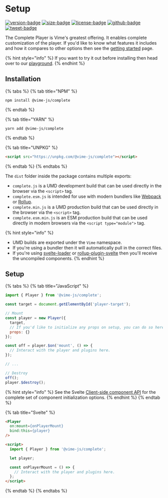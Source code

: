 # Setup

[![version-badge]][package]
[![size-badge]][size]
[![license-badge]][license]
[![github-badge]][github]
[![tweet-badge]][tweet]

The Complete Player is Vime's greatest offering. It enables complete customization of the player. If you'd like to 
know what features it includes and how it compares to other options then see the [getting started](../getting-started.md) page.

{% hint style="info" %}
If you want to try it out before installing then head over to our [playground][vime-playground].
{% endhint %}

[package]: https://www.npmjs.com/package/@vime-js/complete
[version-badge]: https://img.shields.io/npm/v/@vime-js/complete?style=flat-square
[size]: https://bundlephobia.com/result?p=@vime-js/complete
[size-badge]: https://img.shields.io/bundlephobia/minzip/@vime-js/complete?label=min%2Bgzip&style=flat-square
[license]: https://github.com/vime-js/vime/blob/master/LICENSE
[license-badge]: https://img.shields.io/github/license/vime-js/vime?color=blue&style=flat-square
[tweet]: https://twitter.com/intent/tweet?text=Check%20out%20Vime%20%28https%3A%2F%2Fgithub.com%2Fvime-js%2Fvime%29%2C%20it%20makes%20embedding%20and%20using%20media%20players%20for%20the%20web%20simple.%20It%20supports%20Html5%2C%20YouTube%2C%20Dailymotion%2C%20Vimeo%20and%20more%20to%20come%21
[tweet-badge]: https://img.shields.io/twitter/url?style=social&url=https%3A%2F%2Fgithub.com%2Fvime-js%2Fvime
[github]: https://github.com/vime-js/vime
[github-badge]: https://img.shields.io/github/stars/vime-js/vime?style=social
[vime-playground]: https://playground.vime-js.com/?path=/story/complete

## Installation

{% tabs %}
{% tab title="NPM" %}
```
npm install @vime-js/complete
```
{% endtab %}

{% tab title="YARN" %}
```
yarn add @vime-js/complete
```
{% endtab %}

{% tab title="UNPKG" %}
```html
<script src="https://unpkg.com/@vime-js/complete"></script>
```
{% endtab %}
{% endtabs %}

The `dist` folder inside the package contains multiple exports:

- `complete.js` is a UMD development build that can be used directly in the browser via the `<script>` tag.
- `complete.esm.js` is intended for use with modern bundlers like [Webpack][webpack] or [Rollup][rollup].
- `complete.min.js` is a UMD production build that can be used directly in the browser via the `<script>` tag.
- `complete.esm.min.js` is an ESM production build that can be used directly in modern browsers via the `<script type="module">` tag.

{% hint style="info" %}
* UMD builds are exported under the `Vime` namespace.
* If you're using a bundler then it will automatically pull in the correct files.
* If you're using [svelte-loader][svelte-loader] or [rollup-plugin-svelte][svelte-rollup] then you'll receive the uncompiled components.
{% endhint %}

[webpack]: https://webpack.js.org
[rollup]: http://rollupjs.org/guide/en
[svelte-loader]: https://github.com/sveltejs/svelte-loader
[svelte-rollup]: https://github.com/sveltejs/rollup-plugin-svelte

## Setup

{% tabs %}
{% tab title="JavaScript" %}
```js
import { Player } from '@vime-js/complete';

const target = document.getElementById('player-target');

// Mount
const player = new Player({
  target,
  // If you'd like to initialize any props on setup, you can do so here.
  props: {}
});

const off = player.$on('mount', () => {
  // Interact with the player and plugins here.
});

// ...

// Destroy
off();
player.$destroy();
```

{% hint style="info" %}
See the Svelte [Client-side component API][svelte-client-api] for the complete set of component initialization options.
{% endhint %}
{% endtab %}

[svelte-client-api]: https://svelte.dev/docs#Client-side_component_API

{% tab title="Svelte" %}
```html
<Player
  on:mount={onPlayerMount}
  bind:this={player} 
/>

<script>
  import { Player } from '@vime-js/complete';

  let player;

  const onPlayerMount = () => {
    // Interact with the player and plugins here.
  };
</script>
```
{% endtab %}
{% endtabs %}
